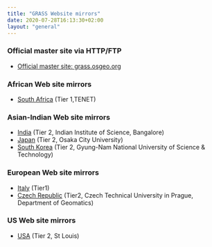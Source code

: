 ```yaml
---
title: "GRASS Website mirrors"
date: 2020-07-28T16:13:30+02:00
layout: "general"
---
```


### Official master site via HTTP/FTP

* [Official master site: grass.osgeo.org](https://grass.osgeo.org/)

### African Web site mirrors

* [South Africa](https://grass.mirror.ac.za/html/) (Tier 1,TENET)

### Asian-Indian Web site mirrors
* [India](http://wgbis.ces.iisc.ernet.in/grass/) (Tier 2, Indian Institute of Science, Bangalore)
* [Japan](http://wgrass.media.osaka-cu.ac.jp/grassh/) (Tier 2, Osaka City University)
* [South Korea](http://pinus.gntech.ac.kr/grass/) (Tier 2, Gyung-Nam National University of Science &amp; Technology)

### European Web site mirrors

* [Italy](http://grass.mirror.download.it) (Tier1)
* [Czech Republic](http://grass.fsv.cvut.cz) (Tier2, Czech Technical University in Prague, Department of Geomatics)

### US Web site mirrors

* [USA](http://www.namesdir.com/mirrors/grass/) (Tier 2, St Louis)
